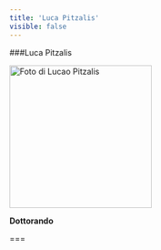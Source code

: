 ```yaml
---
title: 'Luca Pitzalis'
visible: false
---
```

   
###Luca Pitzalis
   
<img src="/lab/user/pages/02.people/20.pitzalis.luca/img/luca_pitzalis.png" alt="Foto di Lucao Pitzalis" style="height: 250px">
   
**Dottorando**
   
===
